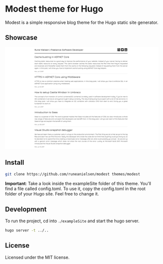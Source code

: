 # Modest theme for Hugo

Modest is a simple responsive blog theme for the Hugo static site generator.

## Showcase

![showcase](./images/screenshot.png)

## Install

``` sh
git clone https://github.com/runeanielsen/modest themes/modest
```

**Important**: Take a look inside the exampleSite folder of this theme. You'll find a file called config.toml. To use it, copy the config.toml in the root folder of your Hugo site. Feel free to change it.

## Development

To run the project, cd into `./exampleSite` and start the hugo server.

```sh
hugo server -t ../..
```

## License

Licensed under the MIT license.
